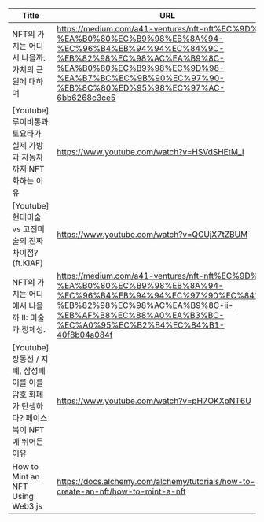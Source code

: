 | Title                                                                                       | URL                                                                                                                                                                                                                                   | Summary |
|---------------------------------------------------------------------------------------------|---------------------------------------------------------------------------------------------------------------------------------------------------------------------------------------------------------------------------------------|---------|
| NFT의 가치는 어디서 나올까: 가치의 근원에 대하여                                            | https://medium.com/a41-ventures/nft-nft%EC%9D%98-%EA%B0%80%EC%B9%98%EB%8A%94-%EC%96%B4%EB%94%94%EC%84%9C-%EB%82%98%EC%98%AC%EA%B9%8C-%EA%B0%80%EC%B9%98%EC%9D%98-%EA%B7%BC%EC%9B%90%EC%97%90-%EB%8C%80%ED%95%98%EC%97%AC-6bb6268c3ce5 |         |
| [Youtube] 루이비통과 토요타가 실제 가방과 자동차까지 NFT화하는 이유                         | https://www.youtube.com/watch?v=HSVdSHEtM_I                                                                                                                                                                                           |         |
| [Youtube] 현대미술 vs 고전미술의 진짜 차이점? (ft.KIAF)                                     | https://www.youtube.com/watch?v=QCUjX7tZBUM                                                                                                                                                                                           |         |
| NFT의 가치는 어디에서 나올까 II: 미술과 정체성.                                             | https://medium.com/a41-ventures/nft-nft%EC%9D%98-%EA%B0%80%EC%B9%98%EB%8A%94-%EC%96%B4%EB%94%94%EC%97%90%EC%84%9C-%EB%82%98%EC%98%AC%EA%B9%8C-ii-%EB%AF%B8%EC%88%A0%EA%B3%BC-%EC%A0%95%EC%B2%B4%EC%84%B1-40f8b04a084f                 |         |
| [Youtube] 장동선 / 지폐, 삼성페이를 이를 암호 화폐가 탄생하다? 페이스북이 NFT에 뛰어든 이유 | https://www.youtube.com/watch?v=pH7OKXpNT6U                                                                                                                                                                                           |         |
| How to Mint an NFT Using Web3.js                                                            | https://docs.alchemy.com/alchemy/tutorials/how-to-create-an-nft/how-to-mint-a-nft                                                                                                                                                     |         |
